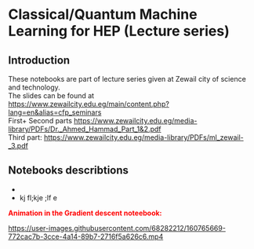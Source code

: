 # Classical/Quantum Machine Learning for HEP (Lecture series)

## Introduction

These notebooks are part of lecture series given at Zewail city of science and technology.\
The slides can be found at https://www.zewailcity.edu.eg/main/content.php?lang=en&alias=cfp_seminars \
First+ Second parts https://www.zewailcity.edu.eg/media-library/PDFs/Dr._Ahmed_Hammad_Part_1&2.pdf \
Third part: https://www.zewailcity.edu.eg/media-library/PDFs/ml_zewail-_3.pdf 

## Notebooks describtions
* 
* kj fl;kje ;lf e

<b style='color:red'>Animation in the Gradient descent  noteebook:</b>






https://user-images.githubusercontent.com/68282212/160765669-772cac7b-3cce-4a14-89b7-2716f5a626c6.mp4

